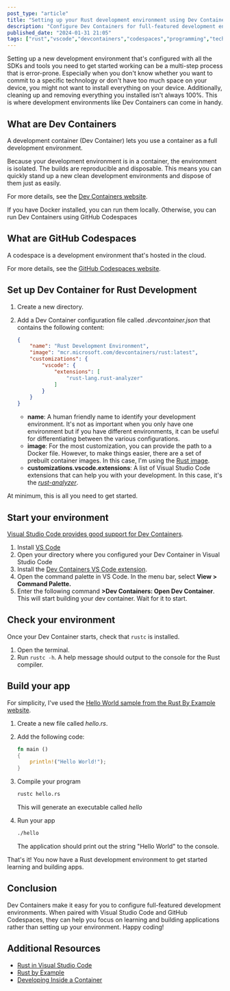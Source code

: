 ```yaml
---
post_type: "article" 
title: "Setting up your Rust development environment using Dev Containers"
description: "Configure Dev Containers for full-featured development environments that can be used locally or in the cloud with Docker, VS Code, and GitHub Codespaces"
published_date: "2024-01-31 21:05"
tags: ["rust","vscode","devcontainers","codespaces","programming","technology","docker","containers","github"]
---
```


Setting up a new development environment that's configured with all the SDKs and tools you need to get started working can be a multi-step process that is error-prone. Especially when you don't know whether you want to commit to a specific technology or don't have too much space on your device, you might not want to install everything on your device. Additionally, cleaning up and removing everything you installed isn't always 100%. This is where development environments like Dev Containers can come in handy. 

## What are Dev Containers

A development container (Dev Container) lets you use a container as a full development environment. 

Because your development environment is in a container, the environment is isolated. The builds are reproducible and disposable. This means you can quickly stand up a new clean development environments and dispose of them just as easily. 

For more details, see the [Dev Containers website](https://containers.dev/).

If you have Docker installed, you can run them locally. Otherwise, you can run Dev Containers using GitHub Codespaces

## What are GitHub Codespaces

A codespace is a development environment that's hosted in the cloud.

For more details, see the [GitHub Codespaces website](https://github.com/features/codespaces).

## Set up Dev Container for Rust Development

1. Create a new directory.
1. Add a Dev Container configuration file called *.devcontainer.json* that contains the following content:

    ```json
    {
        "name": "Rust Development Environment",
        "image": "mcr.microsoft.com/devcontainers/rust:latest",
        "customizations": {
            "vscode": {
                "extensions": [
                    "rust-lang.rust-analyzer"
                ]
            }
        }
    }
    ```

    - **name**: A human friendly name to identify your development environment. It's not as important when you only have one environment but if you have different environments, it can be useful for differentiating between the various configurations. 
    - **image**: For the most customization, you can provide the path to a Docker file. However, to make things easier, there are a set of prebuilt container images. In this case, I'm using the [Rust image](https://github.com/devcontainers/images/tree/main/src/rust).
    - **customizations.vscode.extensions**: A list of Visual Studio Code extensions that can help you with your development. In this case, it's the [*rust-analyzer*](https://marketplace.visualstudio.com/items?itemName=rust-lang.rust-analyzer).

At minimum, this is all you need to get started. 

## Start your environment 

[Visual Studio Code provides good support for Dev Containers](https://code.visualstudio.com/docs/devcontainers/tutorial). 

1. Install [VS Code](https://code.visualstudio.com/download)
1. Open your directory where you configured your Dev Container in Visual Studio Code
1. Install the [Dev Containers VS Code extension](https://marketplace.visualstudio.com/items?itemName=ms-vscode-remote.remote-containers).
1. Open the command palette in VS Code. In the menu bar, select **View > Command Palette.**
1. Enter the following command **>Dev Containers: Open Dev Container**. This will start building your dev container. Wait for it to start.

## Check your environment

Once your Dev Container starts, check that `rustc` is installed.

1. Open the terminal.
1. Run `rustc -h`. A help message should output to the console for the Rust compiler. 

## Build your app

For simplicity, I've used the [Hello World sample from the Rust By Example website](https://doc.rust-lang.org/rust-by-example/hello.html).

1. Create a new file called *hello.rs*.
1. Add the following code:

    ```rust
    fn main ()
    {
        println!("Hello World!");
    }
    ```
1. Compile your program

    ```bash
    rustc hello.rs
    ```

    This will generate an executable called *hello*

1. Run your app

    ```bash
    ./hello
    ```

    The application should print out the string "Hello World" to the console. 

That's it! You now have a Rust development environment to get started learning and building apps. 

## Conclusion

Dev Containers make it easy for you to configure full-featured development environments. When paired with Visual Studio Code and GitHub Codespaces, they can help you focus on learning and building applications rather than setting up your environment. Happy coding! 

## Additional Resources

- [Rust in Visual Studio Code](https://code.visualstudio.com/docs/languages/rust)
- [Rust by Example](https://doc.rust-lang.org/rust-by-example/index.html)
- [Developing Inside a Container](https://code.visualstudio.com/docs/devcontainers/containers)